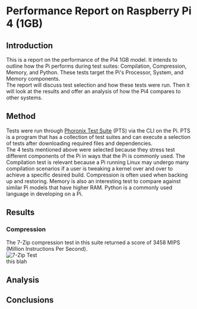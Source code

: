# Performance Report on Raspberry Pi 4 (1GB)

## Introduction
This is a report on the performance of the Pi4 1GB model. It intends to outline how the Pi performs during test suites: Compilation, Compression, Memory, and Python. These tests target the Pi's Processor, System, and Memory components.  
The report will discuss test selection and how these tests were run. Then it will look at the results and offer an analysis of how the Pi4 compares to other systems.
## Method
Tests were run through [Phoronix Test Suite](https://www.phoronix-test-suite.com) \(PTS\) via the CLI on the Pi. PTS is a program that has a collection of test suites and can execute a selection of tests after downloading required files and dependencies.  
The 4 tests mentioned above were selected because they stress test different components of the Pi in ways that the Pi is commonly used. The Compilation test is relevant because a Pi running Linux may undergo many compilation scenarios if a user is tweaking a kernel over and over to achieve a specific desired build. Compression is often used when backing up and restoring. Memory is also an interesting test to compare against similar Pi models that have higher RAM. Python is a commonly used language in developing on a Pi.
## Results
### Compression
The 7-Zip compression test in this suite returned a score of 3458 MIPS \(Million Instructions Per Second\).  
![7-Zip Test](/compression-s3791004/result-graphs/1.svg "7-Zip Test Result")  
this blah

## Analysis

## Conclusions

